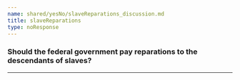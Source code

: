 ```yaml
---
name: shared/yesNo/slaveReparations_discussion.md
title: slaveReparations
type: noResponse
---
```


### Should the federal government pay reparations to the descendants of slaves?

---

